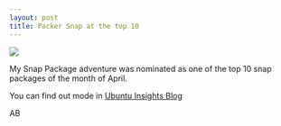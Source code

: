 ```yaml
---
layout: post
title: Packer Snap at the top 10
---
```


![](https://insights.ubuntu.com/wp-content/uploads/a10a/snapcraft-4.jpg)

My Snap Package adventure was nominated as one of the top 10 snap packages of the month of April.

You can find out mode in [Ubuntu Insights Blog](https://insights.ubuntu.com/2017/05/10/10-snaps-written-in-april/)

AB

